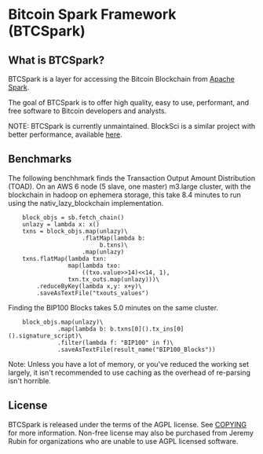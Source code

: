 
Bitcoin Spark Framework (BTCSpark)
==================================

What is BTCSpark?
-----------------

BTCSpark is a layer for accessing the Bitcoin Blockchain from
[Apache Spark](https://github.com/apache/spark).

The goal of BTCSpark is to offer high quality, easy to use, performant, and
free software to Bitcoin developers and analysts.

NOTE: BTCSpark is currently unmaintained. BlockSci is a similar project with better performance, available [here](https://github.com/citp/BlockSci).

Benchmarks
----------

The following benchhmark finds the Transaction Output Amount Distribution
(TOAD). On an AWS 6 node (5 slave, one master) m3.large cluster, with the
blockchain in hadoop on ephemera storage, this take 8.4 minutes to run using
the nativ_lazy_blockchain implementation.

```
    block_objs = sb.fetch_chain()
    unlazy = lambda x: x()
    txns = block_objs.map(unlazy)\
                     .flatMap(lambda b: 
                          b.txns)\
                     .map(unlazy)
    txns.flatMap(lambda txn:
                 map(lambda txo:
                     ((txo.value>>14)<<14, 1),
                 txn.tx_outs.map(unlazy)))\
        .reduceByKey(lambda x,y: x+y)\
        .saveAsTextFile("txouts_values")
```

Finding the BIP100 Blocks takes 5.0 minutes on the same cluster.

```
    block_objs.map(unlazy)\
              .map(lambda b: b.txns[0]().tx_ins[0]().signature_script)\
              .filter(lambda f: "BIP100" in f)\
              .saveAsTextFile(result_name("BIP100_Blocks"))
```

Note: Unless you have a lot of memory, or you've reduced the working set largely,
it isn't recommended to use caching as the overhead of re-parsing isn't horrible.

License
-------

BTCSpark is released under the terms of the AGPL license. See
[COPYING](COPYING) for more information. Non-free license may also be purchased
from Jeremy Rubin for organizations who are unable to use AGPL licensed
software.

